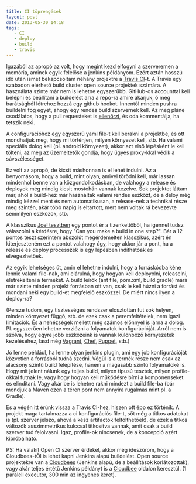```yaml
---
title: CI töprengések
layout: post
date: 2013-05-30 14:18
tags: 
   - CI
   - deploy
   - build
   - travis
---
```


Igazából az apropó az volt, hogy megint kezd elfogyni a szerveremen a memória, aminek egyik felelőse a jenkins példányom. Ezért aztán hosszú idő után ismét bekapcsoltam néhány projektre a [Travis CI](https://travis-ci.org)-t. A Travis egy szabadon elérhető build cluster open source projektek számára. A használata szinte már nem is lehetne egyszerűbb. GitHub-os accounttal kell belépni és beállítani a buildelést arra a repo-ra amire akarjuk, ő meg barátságból létrehoz hozzá egy github hookot. Innentől minden pushra buildelni fog egyet, ahogy egy rendes build szervernek kell. Az meg pláne csodálatos, hogy a pull requesteket is [ellenőrzi](http://about.travis-ci.org/blog/announcing-pull-request-support/), és oda kommentálja, ha tetszik neki.

A configurációhoz egy egyszerű yaml file-t kell berakni a projektbe, és ott mondhatjuk meg, hogy mi történjen, milyen környezet kell, stb. Ha valami speciális dolog kell (pl. android környezet), akkor azt első lépésként le kell tölteni, az meg az üzemeltetők gondja, hogy ügyes proxy-kkal védik a sávszélességet.

Ez volt az apropó, de kicsit máshonnan is el lehet indulni. Az a benyomásom, hogy a build, mint olyan, amivel törődni kell, már lassan mindenhol benne van a közgondolkodásban, de valahogy a release és deployok még mindig kicsit mostohán vannak kezelve. Sok projektet láttam már, ahol a build-hez már használtak valami rendes eszközt, de a deloy még mindig kézzel ment és nem automatikusan, a release-nek a technikai része meg szintén, akár több napig is eltartott, mert nem voltak rá bevezevte semmilyen eszközök, stb.

A klasszikus [Joel tesztben](http://www.joelonsoftware.com/articles/fog0000000043.html) egy pontot ér a tizenkettőből, ha igennel tudsz válaszolni a kérdésre, hogy "Can you make a build in one step?". Bár a 12 pontos teszt szerintem abszolút megérdemelten klasszikus, azért én kiterjeszteném ezt a pontot valahogy úgy, hogy akkor jár a pont, ha a release és deploy processzek is egy lépésben indíthatóak és elvégezhetőek.

Az egyik lehetséges út, amin el lehetne indulni, hogy a forráskódba kéne lennie valami file-nak, ami elárulná, hogy hogyan kell deployolni, releaselni, életrekelteni a terméket. A build leírók (ant file, pom.xml, build.gradle) mára már szinte minden projekt forrásban ott van, csak le kell húzni a forrást és mondani neki egy build-et megfelelő eszközzel. De miért nincs ilyen a deploy-ra? 

(Persze tudom, egy tisztességes rendszer elosztottan fut sok helyen, minden környezet függő, stb. de ezek csak a peremfeltételek, nem igazi limitációk. És a nehézségek mellett még számos előnnyel is járna a dolog. Pl. egyszerűen lehetne verziózni a folyamatok konfigurációját. Arról nem is szólva, hogy egyre jobb eszközeink is vannak különböző környezetek kezeléséhez, lásd még [Vagrant](http://www.vagrantup.com/), [Chef](http://www.opscode.com/chef/), [Puppet](https://puppetlabs.com/), stb.)

Jó lenne például, ha lenne olyan jenkins plugin, ami egy job konfigurációját közvetlen a forrásból tudná szedni. Végül is a termék része nem csak az alacsony szintű build felépítése, hanem a magasabb szintű folyamatoké is. Hogy mit jelent nálunk egy teljes build, milyen típusú tesztek, milyen profile-okkal futnak le, vagy hogy hogyan kell működésre bírni a komponenseket és elindítani. Vagy akár be is lehetne rakni mindezt a build file-ba (bár mondjuk a Maven ezen a téren pont nem annyira rugalmas mint pl. a Gradle).

És a végén itt érünk vissza a Travis CI-hez, hiszen ott épp ez történik. A projekt maga tartalmazza a ci konfigurációs file-t, sőt még a titkos adatokat is (pl. szerver jelszó, ahová a kész artifactok feltölthetőek), de ezek a titkos változók asszimmetrikus kulccsal titkosítva vannak, amit csak a build szerver tud felolvasni. Igaz, profile-ok nincsenek, de a koncepció azért kipróbálható.

PS: Ha valakit Open CI szerver érdekel, akkor még ideszúrom, hogy a Cloudbees-tŐl is lehet kapni Jenkins alapú buildelést. Open source projektekre van a [Cloudbees](https://buildhive.cloudbees.com/) (Jenkins alapú, de a beállítások korlátozottak), vagy akár teljes értétű Jenkins példányt is a [Cloudbee](http://cloudbees.com) oldalon keresztül. (1 paralell executor, 300 min az ingyenes keret).